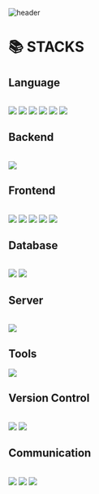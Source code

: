 ![header](https://capsule-render.vercel.app/api?type=venom&&&&color=0:C21292,100:EF4040&fontColor=FFA732&height=200&section=header&text=Welcome%20to%20Min's%20GitHub&fontSize=50)

<div height=20></div>
<div align=left><h1>📚 STACKS</h1></div>

<div align=left> 
  <h2>Language</h2><br>
  <img src="https://img.shields.io/badge/java-007396?style=for-the-badge&logo=java&logoColor=white">
  <img src="https://img.shields.io/badge/c%23-%23239120.svg?style=for-the-badge&logo=c-sharp&logoColor=white">
  <img src="https://img.shields.io/badge/Tailwind CSS-06B6D4?style=flat-square&amp;logo=Tailwind CSS&amp;logoColor=white">
  <img src="https://img.shields.io/badge/html5-E34F26?style=for-the-badge&logo=html5&logoColor=white"> 
  <img src="https://img.shields.io/badge/css-1572B6?style=for-the-badge&logo=css3&logoColor=white"> 
  <img src="https://img.shields.io/badge/javascript-F7DF1E?style=for-the-badge&logo=javascript&logoColor=black"> 
  <br>

  <h2>Backend</h2><br>
  <img src="https://img.shields.io/badge/spring-6DB33F?style=for-the-badge&logo=spring&logoColor=white">
  <br>

  <h2>Frontend</h2><br>
  <img src="https://img.shields.io/badge/react-61DAFB?style=for-the-badge&logo=react&logoColor=black">
  <img src="https://img.shields.io/badge/React Native-61DAFB?style=for-the-badge&logo=React&logoColor=black">
  <img src="https://img.shields.io/badge/jquery-0769AD?style=for-the-badge&logo=jquery&logoColor=white">
  <img src="https://img.shields.io/badge/JSON-000000?style=flat-square&amp;logo=json&amp;logoColor=white">
  <img src="https://img.shields.io/badge/bootstrap-7952B3?style=for-the-badge&logo=bootstrap&logoColor=white">
  <br>

  <h2>Database</h2><br>
  <img src="https://img.shields.io/badge/oracle-F80000?style=for-the-badge&logo=oracle&logoColor=white">
  <img src="https://img.shields.io/badge/MySQL-4479A1?style=flat-square&amp;logo=MySQL&amp;logoColor=white">
  <br>
  
  <h2>Server</h2><br>
  <img src="https://img.shields.io/badge/apache tomcat-F8DC75?style=for-the-badge&logo=apachetomcat&logoColor=white">

  <h2>Tools</h2>
  <img src="https://img.shields.io/badge/Visual Studio Code-007ACC?style=flat-square&amp;logo=Visual Studio Code&amp;logoColor=white">

  <h2>Version Control</h2><br>
  <img src="https://img.shields.io/badge/github-181717?style=for-the-badge&logo=github&logoColor=white">
  <img src="https://img.shields.io/badge/git-F05032?style=for-the-badge&logo=git&logoColor=white">
  <br>

  <h2>Communication</h2><br>
  <img src="https://img.shields.io/badge/notion-000000?style=for-the-badge&logo=notion&logoColor=white">
  <img src="https://img.shields.io/badge/kakaoTalk-FFCD00?style=for-the-badge&logo=kakaoTalk&logoColor=black">
  <img src="https://img.shields.io/badge/discord-5865F2?style=for-the-badge&logo=discord&logoColor=white">
  <br>
</div>
